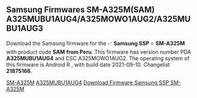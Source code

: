 <h2>Samsung Firmwares SM-A325M(SAM) A325MUBU1AUG4/A325MOWO1AUG2/A325MUBU1AUG3</h2>
Download the Samsung firmware for the ✅ <strong>Samsung SSP </strong> ⭐ <strong>SM-A325M</strong> with product code <strong>SAM</strong> <strong> from Peru</strong>. This firmware has version number PDA <strong>A325MUBU1AUG4</strong> and CSC A325MOWO1AUG2. The operating system of this firmware is Android R , with build date 2021-09-10. Changelist <strong>21875166</strong>.


[SM-A325M](https://samfirm.shop/samsung/model/SM-A325M)
[A325MUBU1AUG4](https://samfirm.shop/samsung/pda/A325MUBU1AUG4)
[Download Firmware Samsung SSP SM-A325M](https://samfirm.shop/samsung/firmware/456699)
